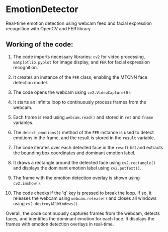 # EmotionDetector
Real-time emotion detection using webcam feed and facial expression recognition with OpenCV and FER library.

## Working of the code:
1. The code imports necessary libraries: `cv2` for video processing, `matplotlib.pyplot` for image display, and `FER` for facial expression recognition.

2. It creates an instance of the `FER` class, enabling the MTCNN face detection model.

3. The code opens the webcam using `cv2.VideoCapture(0)`.

4. It starts an infinite loop to continuously process frames from the webcam.

5. Each frame is read using `webcam.read()` and stored in `ret` and `frame` variables.

6. The `detect_emotions()` method of the `FER` instance is used to detect emotions in the frame, and the result is stored in the `result` variable.

7. The code iterates over each detected face in the `result` list and extracts the bounding box coordinates and dominant emotion label.

8. It draws a rectangle around the detected face using `cv2.rectangle()` and displays the dominant emotion label using `cv2.putText()`.

9. The frame with the emotion detection overlay is shown using `cv2.imshow()`.

10. The code checks if the 'q' key is pressed to break the loop. If so, it releases the webcam using `webcam.release()` and closes all windows using `cv2.destroyAllWindows()`.

Overall, the code continuously captures frames from the webcam, detects faces, and identifies the dominant emotion for each face. It displays the frames with emotion detection overlays in real-time.
